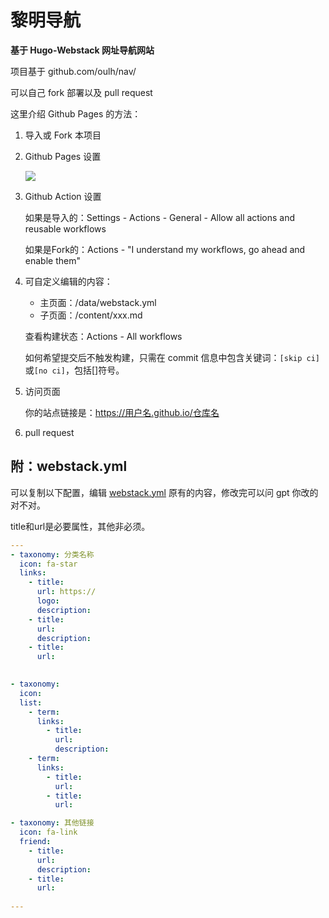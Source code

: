 # 黎明导航

**基于 Hugo-Webstack 网址导航网站**

项目基于 github.com/oulh/nav/

可以自己 fork 部署以及 pull request

这里介绍 Github Pages 的方法：

1. 导入或 Fork 本项目

2. Github Pages 设置

   ![](https://raw.githubusercontent.com/oulh/nav/main/static/images/gh-pages.jpg)

3. Github Action 设置
   
   如果是导入的：Settings - Actions - General - Allow all actions and reusable workflows
   
   如果是Fork的：Actions - "I understand my workflows, go ahead and enable them"

4. 可自定义编辑的内容：
   
   - 主页面：/data/webstack.yml
   - 子页面：/content/xxx.md
   
   查看构建状态：Actions - All workflows
   
   如何希望提交后不触发构建，只需在 commit 信息中包含关键词：`[skip ci]`或`[no ci]`，包括[]符号。
   
5. 访问页面

   你的站点链接是：https://用户名.github.io/仓库名
   
6. pull request

## 附：webstack.yml

可以复制以下配置，编辑 [webstack.yml](https://github.com/oulh/nav/blob/main/data/webstack.yml) 原有的内容，修改完可以问 gpt 你改的对不对。

title和url是必要属性，其他非必须。

```yaml
---
- taxonomy: 分类名称
  icon: fa-star
  links: 
    - title: 
      url: https://
      logo: 
      description: 
    - title: 
      url: 
      description: 
    - title: 
      url: 

          
- taxonomy: 
  icon: 
  list: 
    - term: 
      links:
        - title: 
          url: 
          description: 
    - term: 
      links:
        - title: 
          url: 
        - title: 
          url: 

- taxonomy: 其他链接
  icon: fa-link
  friend:
    - title: 
      url: 
      description: 
    - title: 
      url: 
      
---
```
